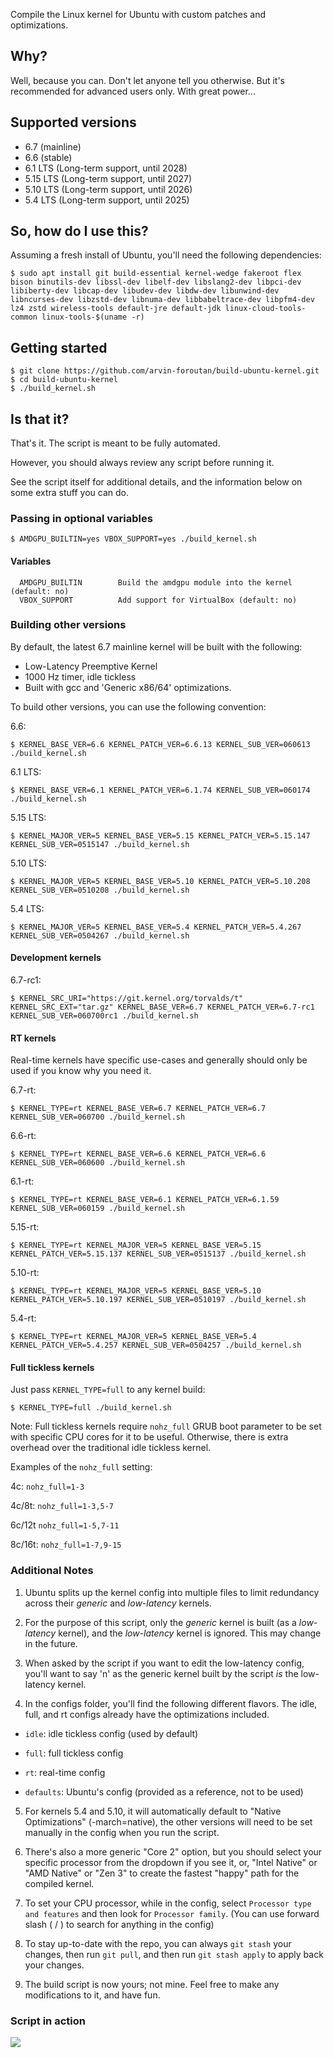 Compile the Linux kernel for Ubuntu with custom patches and optimizations.

## Why?

Well, because you can. Don't let anyone tell you otherwise. But it's recommended for advanced users only. With great power...

## Supported versions

- 6.7 (mainline)
- 6.6 (stable)
- 6.1 LTS (Long-term support, until 2028)
- 5.15 LTS (Long-term support, until 2027)
- 5.10 LTS (Long-term support, until 2026)
- 5.4 LTS (Long-term support, until 2025)

## So, how do I use this?

Assuming a fresh install of Ubuntu, you'll need the following dependencies:

```console
$ sudo apt install git build-essential kernel-wedge fakeroot flex bison binutils-dev libssl-dev libelf-dev libslang2-dev libpci-dev libiberty-dev libcap-dev libudev-dev libdw-dev libunwind-dev libncurses-dev libzstd-dev libnuma-dev libbabeltrace-dev libpfm4-dev lz4 zstd wireless-tools default-jre default-jdk linux-cloud-tools-common linux-tools-$(uname -r)

```

## Getting started

```console
$ git clone https://github.com/arvin-foroutan/build-ubuntu-kernel.git
$ cd build-ubuntu-kernel
$ ./build_kernel.sh
```

## Is that it?

That's it. The script is meant to be fully automated.

However, you should always review any script before running it.

See the script itself for additional details, and the information below on some extra stuff you can do.

### Passing in optional variables

```console
$ AMDGPU_BUILTIN=yes VBOX_SUPPORT=yes ./build_kernel.sh
```

#### Variables

```console
  AMDGPU_BUILTIN		Build the amdgpu module into the kernel (default: no)
  VBOX_SUPPORT			Add support for VirtualBox (default: no)
```

### Building other versions

By default, the latest 6.7 mainline kernel will be built with the following:

- Low-Latency Preemptive Kernel
- 1000 Hz timer, idle tickless
- Built with gcc and 'Generic x86/64' optimizations.

To build other versions, you can use the following convention:

6.6:

```console
$ KERNEL_BASE_VER=6.6 KERNEL_PATCH_VER=6.6.13 KERNEL_SUB_VER=060613 ./build_kernel.sh
```

6.1 LTS:

```console
$ KERNEL_BASE_VER=6.1 KERNEL_PATCH_VER=6.1.74 KERNEL_SUB_VER=060174 ./build_kernel.sh
```

5.15 LTS:

```console
$ KERNEL_MAJOR_VER=5 KERNEL_BASE_VER=5.15 KERNEL_PATCH_VER=5.15.147 KERNEL_SUB_VER=0515147 ./build_kernel.sh
```

5.10 LTS:

```console
$ KERNEL_MAJOR_VER=5 KERNEL_BASE_VER=5.10 KERNEL_PATCH_VER=5.10.208 KERNEL_SUB_VER=0510208 ./build_kernel.sh
```

5.4 LTS:

```console
$ KERNEL_MAJOR_VER=5 KERNEL_BASE_VER=5.4 KERNEL_PATCH_VER=5.4.267 KERNEL_SUB_VER=0504267 ./build_kernel.sh
```

#### Development kernels

6.7-rc1:

```console
$ KERNEL_SRC_URI="https://git.kernel.org/torvalds/t" KERNEL_SRC_EXT="tar.gz" KERNEL_BASE_VER=6.7 KERNEL_PATCH_VER=6.7-rc1 KERNEL_SUB_VER=060700rc1 ./build_kernel.sh
```

#### RT kernels

Real-time kernels have specific use-cases and generally should only be used if you know why you need it.

6.7-rt:

```console
$ KERNEL_TYPE=rt KERNEL_BASE_VER=6.7 KERNEL_PATCH_VER=6.7 KERNEL_SUB_VER=060700 ./build_kernel.sh
```

6.6-rt:

```console
$ KERNEL_TYPE=rt KERNEL_BASE_VER=6.6 KERNEL_PATCH_VER=6.6 KERNEL_SUB_VER=060600 ./build_kernel.sh
```

6.1-rt:

```console
$ KERNEL_TYPE=rt KERNEL_BASE_VER=6.1 KERNEL_PATCH_VER=6.1.59 KERNEL_SUB_VER=060159 ./build_kernel.sh
```

5.15-rt:

```console
$ KERNEL_TYPE=rt KERNEL_MAJOR_VER=5 KERNEL_BASE_VER=5.15 KERNEL_PATCH_VER=5.15.137 KERNEL_SUB_VER=0515137 ./build_kernel.sh
```

5.10-rt:

```console
$ KERNEL_TYPE=rt KERNEL_MAJOR_VER=5 KERNEL_BASE_VER=5.10 KERNEL_PATCH_VER=5.10.197 KERNEL_SUB_VER=0510197 ./build_kernel.sh
```

5.4-rt:

```console
$ KERNEL_TYPE=rt KERNEL_MAJOR_VER=5 KERNEL_BASE_VER=5.4 KERNEL_PATCH_VER=5.4.257 KERNEL_SUB_VER=0504257 ./build_kernel.sh
```

#### Full tickless kernels

Just pass `KERNEL_TYPE=full` to any kernel build:

```console
$ KERNEL_TYPE=full ./build_kernel.sh
```

Note: Full tickless kernels require `nohz_full` GRUB boot parameter to be set with specific CPU cores for it to be useful. Otherwise, there is extra overhead over the traditional idle tickless kernel. 

Examples of the `nohz_full` setting:

4c: `nohz_full=1-3`

4c/8t: `nohz_full=1-3,5-7`

6c/12t `nohz_full=1-5,7-11`

8c/16t: `nohz_full=1-7,9-15`

### Additional Notes

1. Ubuntu splits up the kernel config into multiple files to limit redundancy across their *generic* and *low-latency* kernels.

2. For the purpose of this script, only the *generic* kernel is built (as a *low-latency* kernel), and the *low-latency* kernel is ignored. This may change in the future.

3. When asked by the script if you want to edit the low-latency config, you'll want to say 'n' as the generic kernel built by the script *is* the low-latency kernel.

4. In the configs folder, you'll find the following different flavors. The idle, full, and rt configs already have the optimizations included.

 - `idle`: idle tickless config (used by default)

 - `full`: full tickless config

 - `rt`: real-time config
 
 - `defaults`: Ubuntu's config (provided as a reference, not to be used)
 
5. For kernels 5.4 and 5.10, it will automatically default to "Native Optimizations" (-march=native), the other versions will need to be set manually in the config when you run the script. 

6. There's also a more generic "Core 2" option, but you should select your specific processor from the dropdown if you see it, or, "Intel Native" or "AMD Native" or "Zen 3" to create the fastest "happy" path for the compiled kernel.

7. To set your CPU processor, while in the config, select `Processor type and features` and then look for `Processor family`. (You can use forward slash ( / ) to search for anything in the config)

8. To stay up-to-date with the repo, you can always `git stash` your changes, then run `git pull`, and then run `git stash apply` to apply back your changes.

9. The build script is now yours; not mine. Feel free to make any modifications to it, and have fun.

### Script in action

![](https://i.imgur.com/1ByFhHi.gif)
